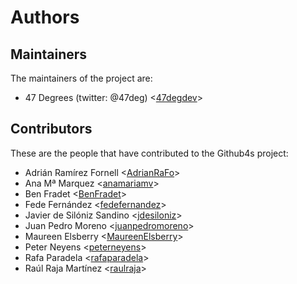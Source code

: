 # Authors

## Maintainers

The maintainers of the project are:

* 47 Degrees (twitter: @47deg) <[47degdev](https://github.com/47degdev)>

## Contributors

These are the people that have contributed to the Github4s project:

* Adrián Ramírez Fornell <[AdrianRaFo](https://github.com/AdrianRaFo)>
* Ana Mª Marquez <[anamariamv](https://github.com/anamariamv)>
* Ben Fradet <[BenFradet](https://github.com/BenFradet)>
* Fede Fernández <[fedefernandez](https://github.com/fedefernandez)>
* Javier de Silóniz Sandino <[jdesiloniz](https://github.com/jdesiloniz)>
* Juan Pedro Moreno <[juanpedromoreno](https://github.com/juanpedromoreno)>
* Maureen Elsberry  <[MaureenElsberry](https://github.com/MaureenElsberry)>
* Peter Neyens <[peterneyens](https://github.com/peterneyens)>
* Rafa Paradela <[rafaparadela](https://github.com/rafaparadela)>
* Raúl Raja Martínez <[raulraja](https://github.com/raulraja)>